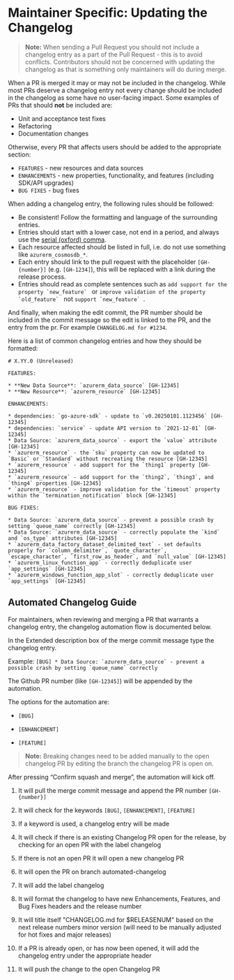 # Maintainer Specific: Updating the Changelog

> **Note:** When sending a Pull Request you should not include a changelog entry as a part of the Pull Request - this is to avoid conflicts. Contributors should not be concerned with updating the changelog as that is something only maintainers will do during merge.

When a PR is merged it may or may not be included in the changelog. While most PRs deserve a changelog entry not every change should be included in the changelog as some have no user-facing impact. Some examples of PRs that should **not** be included are:

- Unit and acceptance test fixes
- Refactoring
- Documentation changes

Otherwise, every PR that affects users should be added to the appropriate section:

* `FEATURES` - new resources and data sources
* `ENHANCEMENTS` - new properties, functionality, and features (including SDK/API upgrades)
* `BUG FIXES` - bug fixes

When adding a changelog entry, the following rules should be followed:

* Be consistent! Follow the formatting and language of the surrounding entries.
* Entries should start with a lower case, not end in a period, and always use the [serial (oxford) comma](https://en.wikipedia.org/wiki/Serial_comma).
* Each resource affected should be listed in full, i.e. do not use something like `azurerm_cosmosdb_*`.
* Each entry should link to the pull request with the placeholder `[GH-{number}]` (e.g. `[GH-1234]`), this will be replaced with a link during the release process.
* Entries should read as complete sentences such as ``add support for the property `new_feature` `` or ``improve validation of the property `old_feature` `` not ``support `new_feature` ``.

And finally, when making the edit commit, the PR number should be included in the commit message so the edit is linked to the PR, and the entry from the pr. For example `CHANGELOG.md for #1234`.

Here is a list of common changelog entries and how they should be formatted:

```
# X.YY.0 (Unreleased)

FEATURES:

* **New Data Source**: `azurerm_data_source` [GH-12345]
* **New Resource**: `azurerm_resource` [GH-12345]

ENHANCEMENTS:

* dependencies: `go-azure-sdk` - update to `v0.20250101.1123456` [GH-12345]
* dependencies: `service` - update API version to `2021-12-01` [GH-12345]
* Data Source: `azurerm_data_source` - export the `value` attribute [GH-12345]
* `azurerm_resource` - the `sku` property can now be updated to `Basic` or `Standard` without recreating the resource [GH-12345]
* `azurerm_resource` - add support for the `thing1` property [GH-12345]
* `azurerm_resource` - add support for the `thing2`, `thing3`, and `thing4` properties [GH-12345]
* `azurerm_resource` - improve validation for the `timeout` property within the `termination_notification` block [GH-12345]

BUG FIXES:

* Data Source: `azurerm_data_source` - prevent a possible crash by setting `queue_name` correctly [GH-12345]
* Data Source: `azurerm_data_source` - correctly populate the `kind` and `os_type` attributes [GH-12345]
* `azurerm_data_factory_dataset_delimited_text` - set defaults properly for `column_delimiter`, `quote_character`, `escape_character`, `first_row_as_header`, and `null_value` [GH-12345]
* `azurerm_linux_function_app` - correctly deduplicate user `app_settings` [GH-12345]
* `azurerm_windows_function_app_slot` - correctly deduplicate user `app_settings` [GH-12345]
```

## Automated Changelog Guide
For maintainers, when reviewing and merging a PR that warrants a changelog entry, the changelog automation flow is documented below.

In the Extended description box of the merge commit message type the changelog entry. 

Example: ```[BUG] * Data Source: `azurerm_data_source` - prevent a possible crash by setting `queue_name` correctly```

The Github PR number (like `[GH-12345]`) will be appended by the automation.

The options for the automation are:

* `[BUG]`

* `[ENHANCEMENT]`

* `[FEATURE]`

> **Note:** Breaking changes need to be added manually to the open changelog PR by editing the branch the changelog PR is open on. 


After pressing “Confirm squash and merge”, the automation will kick off. 

1. It will pull the merge commit message and append the PR number `[GH-{number}]` 

2. It will check for the keywords `[BUG]`, `[ENHANCEMENT]`, `[FEATURE]`

3. If a keyword is used, a changelog entry will be made

4. It will check if there is an existing Changelog PR open for the release, by checking for an open PR with the label changelog

5. If there is not an open PR it will open a new changelog PR

6. It will open the PR on branch automated-changelog

7. It will add the label changelog

8. It will format the changelog to have new Enhancements, Features, and Bug Fixes headers and the release number

9. It will title itself "CHANGELOG.md for $RELEASENUM" based on the next release numbers minor version (will need to be manually adjusted for hot fixes and major releases)

10. If a PR is already open, or has now been opened, it will add the changelog entry under the appropriate header 

11. It will push the change to the open Changelog PR
